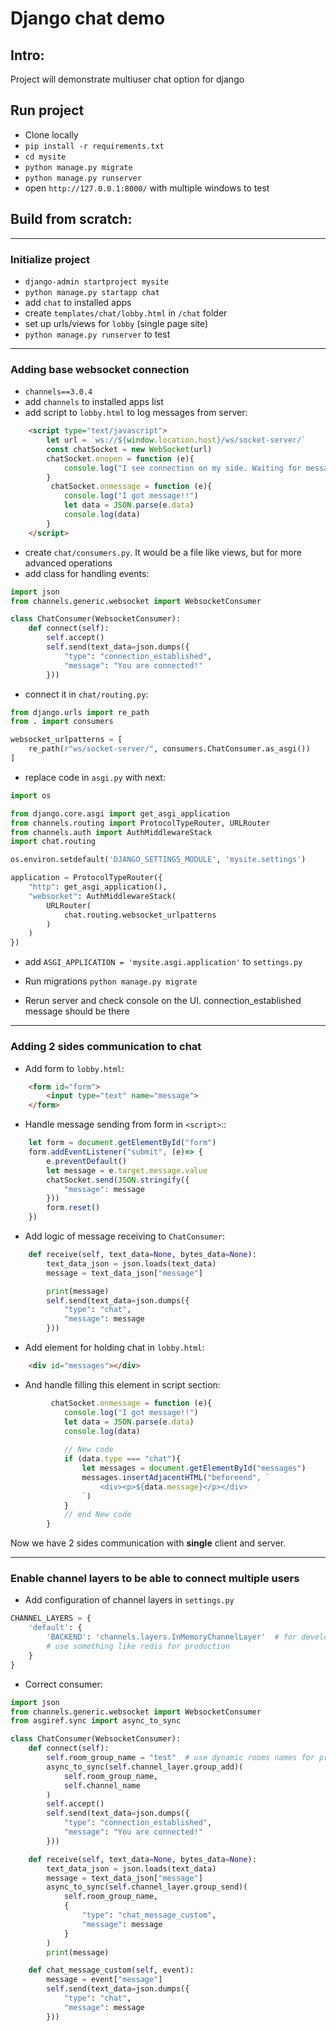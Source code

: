 # Django chat demo

## Intro: 
Project will demonstrate multiuser chat option for django

## Run project
* Clone locally
* `pip install -r requirements.txt` 
* `cd mysite`
* `python manage.py migrate`
* `python manage.py runserver`
* open `http://127.0.0.1:8000/` with multiple windows to test


## Build from scratch:

---
### Initialize project
* `django-admin startproject mysite`
* `python manage.py startapp chat`
* add `chat` to installed apps
* create `templates/chat/lobby.html` in `/chat` folder
* set up urls/views for `lobby` (single page site)
* `python manage.py runserver` to test

---
### Adding base websocket connection
* `channels==3.0.4`
* add `channels` to installed apps list
* add script to `lobby.html` to log messages from server:
```html
    <script type="text/javascript">
        let url = `ws://${window.location.host}/ws/socket-server/`
        const chatSocket = new WebSocket(url)
        chatSocket.onopen = function (e){
            console.log("I see connection on my side. Waiting for messages...")
        }
         chatSocket.onmessage = function (e){
            console.log("I got message!!")
            let data = JSON.parse(e.data)
            console.log(data)
        }
    </script>
```
* create `chat/consumers.py`. It would be a file like views, but for more advanced operations
* add class for handling events:
```python
import json
from channels.generic.websocket import WebsocketConsumer

class ChatConsumer(WebsocketConsumer):
    def connect(self):
        self.accept()
        self.send(text_data=json.dumps({
            "type": "connection_established",
            "message": "You are connected!"
        }))
```
* connect it in `chat/routing.py`:
```python
from django.urls import re_path
from . import consumers

websocket_urlpatterns = [
    re_path(r"ws/socket-server/", consumers.ChatConsumer.as_asgi())
]
```
* replace code in `asgi.py` with next:
```python
import os

from django.core.asgi import get_asgi_application
from channels.routing import ProtocolTypeRouter, URLRouter
from channels.auth import AuthMiddlewareStack
import chat.routing

os.environ.setdefault('DJANGO_SETTINGS_MODULE', 'mysite.settings')

application = ProtocolTypeRouter({
    "http": get_asgi_application(),
    "websocket": AuthMiddlewareStack(
        URLRouter(
            chat.routing.websocket_urlpatterns
        )
    )
})

```
* add `ASGI_APPLICATION = 'mysite.asgi.application'` to `settings.py`

* Run migrations `python manage.py migrate`
* Rerun server and check console on the UI. connection_established message should be there

---

### Adding 2 sides communication to chat

* Add form to `lobby.html`:
```html
    <form id="form">
        <input type="text" name="message">
    </form>
```

* Handle message sending from form in `<script>`::
```javascript
    let form = document.getElementById("form")
    form.addEventListener("submit", (e)=> {
        e.preventDefault()
        let message = e.target.message.value
        chatSocket.send(JSON.stringify({
            "message": message
        }))
        form.reset()
    })
```

* Add logic of message receiving to `ChatConsumer`:
```python
    def receive(self, text_data=None, bytes_data=None):
        text_data_json = json.loads(text_data)
        message = text_data_json["message"]

        print(message)
        self.send(text_data=json.dumps({
            "type": "chat",
            "message": message
        }))
```

* Add element for holding chat in `lobby.html`:
```html
    <div id="messages"></div>
```
* And handle filling this element in script section:
```js
         chatSocket.onmessage = function (e){
            console.log("I got message!!")
            let data = JSON.parse(e.data)
            console.log(data)
            
            // New code
            if (data.type === "chat"){
                let messages = document.getElementById("messages")
                messages.insertAdjacentHTML("beforeend", `
                    <div><p>${data.message}</p></div>
                `)
            }
            // end New code
        }
```
Now we have 2 sides communication with **single** client and server.

---

### Enable channel layers to be able to connect multiple users

* Add configuration of channel layers in `settings.py`
```python
CHANNEL_LAYERS = {
    'default': {
        'BACKEND': 'channels.layers.InMemoryChannelLayer'  # for development only
        # use something like redis for production
    }
}
```
* Correct consumer:
```python
import json
from channels.generic.websocket import WebsocketConsumer
from asgiref.sync import async_to_sync

class ChatConsumer(WebsocketConsumer):
    def connect(self):
        self.room_group_name = "test"  # use dynamic rooms names for production
        async_to_sync(self.channel_layer.group_add)(
            self.room_group_name,
            self.channel_name
        )
        self.accept()
        self.send(text_data=json.dumps({
            "type": "connection_established",
            "message": "You are connected!"
        }))

    def receive(self, text_data=None, bytes_data=None):
        text_data_json = json.loads(text_data)
        message = text_data_json["message"]
        async_to_sync(self.channel_layer.group_send)(
            self.room_group_name,
            {
                "type": "chat_message_custom",
                "message": message
            }
        )
        print(message)

    def chat_message_custom(self, event):
        message = event["message"]
        self.send(text_data=json.dumps({
            "type": "chat",
            "message": message
        }))
```
